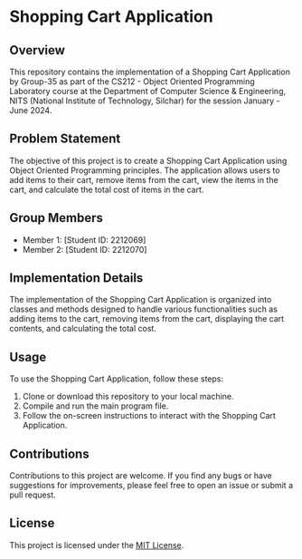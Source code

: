 # Shopping Cart Application

## Overview

This repository contains the implementation of a Shopping Cart Application by Group-35 as part of the CS212 - Object Oriented Programming Laboratory course at the Department of Computer Science & Engineering, NITS (National Institute of Technology, Silchar) for the session January - June 2024.

## Problem Statement

The objective of this project is to create a Shopping Cart Application using Object Oriented Programming principles. The application allows users to add items to their cart, remove items from the cart, view the items in the cart, and calculate the total cost of items in the cart.

## Group Members

- Member 1: [Student ID: 2212069]
- Member 2: [Student ID: 2212070]

## Implementation Details

The implementation of the Shopping Cart Application is organized into classes and methods designed to handle various functionalities such as adding items to the cart, removing items from the cart, displaying the cart contents, and calculating the total cost.

## Usage

To use the Shopping Cart Application, follow these steps:

1. Clone or download this repository to your local machine.
2. Compile and run the main program file.
3. Follow the on-screen instructions to interact with the Shopping Cart Application.

## Contributions

Contributions to this project are welcome. If you find any bugs or have suggestions for improvements, please feel free to open an issue or submit a pull request.

## License

This project is licensed under the [MIT License](LICENSE).

